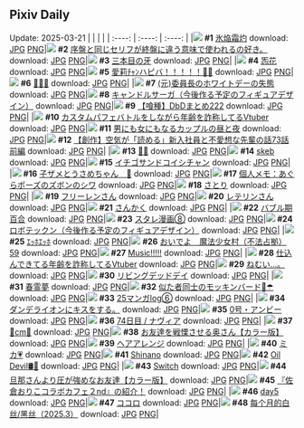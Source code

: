 ## Pixiv Daily
Update: 2025-03-21
|      |      |      |
| :----: | :----: | :----: |
|![](https://pixiv.microyu.workers.dev/c/240x480/img-master/img/2025/03/19/00/00/22/128359794_p0_master1200.jpg) **#1** [氷焔霜灼](https://www.pixiv.net/artworks/128359794) download: [JPG](https://pixiv.microyu.workers.dev/img-original/img/2025/03/19/00/00/22/128359794_p0.jpg) [PNG](https://pixiv.microyu.workers.dev/img-original/img/2025/03/19/00/00/22/128359794_p0.png)|![](https://pixiv.microyu.workers.dev/c/240x480/img-master/img/2025/03/19/21/37/39/128382663_p0_master1200.jpg) **#2** [序盤と同じセリフが終盤に違う意味で使われるの好き。](https://www.pixiv.net/artworks/128382663) download: [JPG](https://pixiv.microyu.workers.dev/img-original/img/2025/03/19/21/37/39/128382663_p0.jpg) [PNG](https://pixiv.microyu.workers.dev/img-original/img/2025/03/19/21/37/39/128382663_p0.png)|![](https://pixiv.microyu.workers.dev/c/240x480/img-master/img/2025/03/19/00/00/18/128359772_p0_master1200.jpg) **#3** [三本目の牙](https://www.pixiv.net/artworks/128359772) download: [JPG](https://pixiv.microyu.workers.dev/img-original/img/2025/03/19/00/00/18/128359772_p0.jpg) [PNG](https://pixiv.microyu.workers.dev/img-original/img/2025/03/19/00/00/18/128359772_p0.png)|
|![](https://pixiv.microyu.workers.dev/c/240x480/img-master/img/2025/03/19/20/32/27/128361198_p0_master1200.jpg) **#4** [㤅花](https://www.pixiv.net/artworks/128361198) download: [JPG](https://pixiv.microyu.workers.dev/img-original/img/2025/03/19/20/32/27/128361198_p0.jpg) [PNG](https://pixiv.microyu.workers.dev/img-original/img/2025/03/19/20/32/27/128361198_p0.png)|![](https://pixiv.microyu.workers.dev/c/240x480/img-master/img/2025/03/19/00/00/05/128359689_p0_master1200.jpg) **#5** [愛莉ﾁｬﾝハピバ！！！！！🎂🎉](https://www.pixiv.net/artworks/128359689) download: [JPG](https://pixiv.microyu.workers.dev/img-original/img/2025/03/19/00/00/05/128359689_p0.jpg) [PNG](https://pixiv.microyu.workers.dev/img-original/img/2025/03/19/00/00/05/128359689_p0.png)|![](https://pixiv.microyu.workers.dev/c/240x480/img-master/img/2025/03/19/00/09/38/128360429_p0_master1200.jpg) **#6** [💚🤍🫧](https://www.pixiv.net/artworks/128360429) download: [JPG](https://pixiv.microyu.workers.dev/img-original/img/2025/03/19/00/09/38/128360429_p0.jpg) [PNG](https://pixiv.microyu.workers.dev/img-original/img/2025/03/19/00/09/38/128360429_p0.png)|
|![](https://pixiv.microyu.workers.dev/c/240x480/img-master/img/2025/03/19/17/58/06/128379487_p0_master1200.jpg) **#7** [(元)委員長のホワイトデーの失態](https://www.pixiv.net/artworks/128379487) download: [JPG](https://pixiv.microyu.workers.dev/img-original/img/2025/03/19/17/58/06/128379487_p0.jpg) [PNG](https://pixiv.microyu.workers.dev/img-original/img/2025/03/19/17/58/06/128379487_p0.png)|![](https://pixiv.microyu.workers.dev/c/240x480/img-master/img/2025/03/19/00/00/26/128359809_p0_master1200.jpg) **#8** [キャンドルサーガ（今後作る予定のフィギュアデザイン）](https://www.pixiv.net/artworks/128359809) download: [JPG](https://pixiv.microyu.workers.dev/img-original/img/2025/03/19/00/00/26/128359809_p0.jpg) [PNG](https://pixiv.microyu.workers.dev/img-original/img/2025/03/19/00/00/26/128359809_p0.png)|![](https://pixiv.microyu.workers.dev/c/240x480/img-master/img/2025/03/20/18/14/53/128378713_p0_master1200.jpg) **#9** [【喰種】DbDまとめ222](https://www.pixiv.net/artworks/128378713) download: [JPG](https://pixiv.microyu.workers.dev/img-original/img/2025/03/20/18/14/53/128378713_p0.jpg) [PNG](https://pixiv.microyu.workers.dev/img-original/img/2025/03/20/18/14/53/128378713_p0.png)|
|![](https://pixiv.microyu.workers.dev/c/240x480/img-master/img/2025/03/19/21/04/00/128385586_p0_master1200.jpg) **#10** [カスタムパフェバトルをしながら年齢を詐称してるVtuber](https://www.pixiv.net/artworks/128385586) download: [JPG](https://pixiv.microyu.workers.dev/img-original/img/2025/03/19/21/04/00/128385586_p0.jpg) [PNG](https://pixiv.microyu.workers.dev/img-original/img/2025/03/19/21/04/00/128385586_p0.png)|![](https://pixiv.microyu.workers.dev/c/240x480/img-master/img/2025/03/20/00/00/29/128392369_p0_master1200.jpg) **#11** [男にも女にもなるカップルの昼と夜](https://www.pixiv.net/artworks/128392369) download: [JPG](https://pixiv.microyu.workers.dev/img-original/img/2025/03/20/00/00/29/128392369_p0.jpg) [PNG](https://pixiv.microyu.workers.dev/img-original/img/2025/03/20/00/00/29/128392369_p0.png)|![](https://pixiv.microyu.workers.dev/c/240x480/img-master/img/2025/03/20/18/52/00/128415685_p0_master1200.jpg) **#12** [【創作】空気が「読める」新入社員と不愛想な先輩の話73話前編](https://www.pixiv.net/artworks/128415685) download: [JPG](https://pixiv.microyu.workers.dev/img-original/img/2025/03/20/18/52/00/128415685_p0.jpg) [PNG](https://pixiv.microyu.workers.dev/img-original/img/2025/03/20/18/52/00/128415685_p0.png)|
|![](https://pixiv.microyu.workers.dev/c/240x480/img-master/img/2025/03/19/00/00/11/128359728_p0_master1200.jpg) **#13** [🤍🩵](https://www.pixiv.net/artworks/128359728) download: [JPG](https://pixiv.microyu.workers.dev/img-original/img/2025/03/19/00/00/11/128359728_p0.jpg) [PNG](https://pixiv.microyu.workers.dev/img-original/img/2025/03/19/00/00/11/128359728_p0.png)|![](https://pixiv.microyu.workers.dev/c/240x480/img-master/img/2025/03/19/00/12/00/128360533_p0_master1200.jpg) **#14** [skeb](https://www.pixiv.net/artworks/128360533) download: [JPG](https://pixiv.microyu.workers.dev/img-original/img/2025/03/19/00/12/00/128360533_p0.jpg) [PNG](https://pixiv.microyu.workers.dev/img-original/img/2025/03/19/00/12/00/128360533_p0.png)|![](https://pixiv.microyu.workers.dev/c/240x480/img-master/img/2025/03/20/00/00/16/128392298_p0_master1200.jpg) **#15** [イチゴサンドコイシチャン](https://www.pixiv.net/artworks/128392298) download: [JPG](https://pixiv.microyu.workers.dev/img-original/img/2025/03/20/00/00/16/128392298_p0.jpg) [PNG](https://pixiv.microyu.workers.dev/img-original/img/2025/03/20/00/00/16/128392298_p0.png)|
|![](https://pixiv.microyu.workers.dev/c/240x480/img-master/img/2025/03/20/02/31/07/128396961_p0_master1200.jpg) **#16** [子ザメとうさめちゃん　🌸](https://www.pixiv.net/artworks/128396961) download: [JPG](https://pixiv.microyu.workers.dev/img-original/img/2025/03/20/02/31/07/128396961_p0.jpg) [PNG](https://pixiv.microyu.workers.dev/img-original/img/2025/03/20/02/31/07/128396961_p0.png)|![](https://pixiv.microyu.workers.dev/c/240x480/img-master/img/2025/03/20/06/00/08/128399727_p0_master1200.jpg) **#17** [個人メモ：あぐらポーズのズボンのシワ](https://www.pixiv.net/artworks/128399727) download: [JPG](https://pixiv.microyu.workers.dev/img-original/img/2025/03/20/06/00/08/128399727_p0.jpg) [PNG](https://pixiv.microyu.workers.dev/img-original/img/2025/03/20/06/00/08/128399727_p0.png)|![](https://pixiv.microyu.workers.dev/c/240x480/img-master/img/2025/03/20/02/11/02/128396562_p0_master1200.jpg) **#18** [さとり](https://www.pixiv.net/artworks/128396562) download: [JPG](https://pixiv.microyu.workers.dev/img-original/img/2025/03/20/02/11/02/128396562_p0.jpg) [PNG](https://pixiv.microyu.workers.dev/img-original/img/2025/03/20/02/11/02/128396562_p0.png)|
|![](https://pixiv.microyu.workers.dev/c/240x480/img-master/img/2025/03/19/00/04/57/128360200_p0_master1200.jpg) **#19** [フリーレンさん](https://www.pixiv.net/artworks/128360200) download: [JPG](https://pixiv.microyu.workers.dev/img-original/img/2025/03/19/00/04/57/128360200_p0.jpg) [PNG](https://pixiv.microyu.workers.dev/img-original/img/2025/03/19/00/04/57/128360200_p0.png)|![](https://pixiv.microyu.workers.dev/c/240x480/img-master/img/2025/03/19/16/58/50/128378150_p0_master1200.jpg) **#20** [レテリンさん](https://www.pixiv.net/artworks/128378150) download: [JPG](https://pixiv.microyu.workers.dev/img-original/img/2025/03/19/16/58/50/128378150_p0.jpg) [PNG](https://pixiv.microyu.workers.dev/img-original/img/2025/03/19/16/58/50/128378150_p0.png)|![](https://pixiv.microyu.workers.dev/c/240x480/img-master/img/2025/03/20/12/04/05/128405899_p0_master1200.jpg) **#21** [さんかく](https://www.pixiv.net/artworks/128405899) download: [JPG](https://pixiv.microyu.workers.dev/img-original/img/2025/03/20/12/04/05/128405899_p0.jpg) [PNG](https://pixiv.microyu.workers.dev/img-original/img/2025/03/20/12/04/05/128405899_p0.png)|
|![](https://pixiv.microyu.workers.dev/c/240x480/img-master/img/2025/03/20/22/16/28/128423236_p0_master1200.jpg) **#22** [バブル期百合](https://www.pixiv.net/artworks/128423236) download: [JPG](https://pixiv.microyu.workers.dev/img-original/img/2025/03/20/22/16/28/128423236_p0.jpg) [PNG](https://pixiv.microyu.workers.dev/img-original/img/2025/03/20/22/16/28/128423236_p0.png)|![](https://pixiv.microyu.workers.dev/c/240x480/img-master/img/2025/03/20/19/42/46/128417442_p0_master1200.jpg) **#23** [スタレ漫画⑧](https://www.pixiv.net/artworks/128417442) download: [JPG](https://pixiv.microyu.workers.dev/img-original/img/2025/03/20/19/42/46/128417442_p0.jpg) [PNG](https://pixiv.microyu.workers.dev/img-original/img/2025/03/20/19/42/46/128417442_p0.png)|![](https://pixiv.microyu.workers.dev/c/240x480/img-master/img/2025/03/20/00/00/04/128392222_p0_master1200.jpg) **#24** [ロボテックン（今後作る予定のフィギュアデザイン）](https://www.pixiv.net/artworks/128392222) download: [JPG](https://pixiv.microyu.workers.dev/img-original/img/2025/03/20/00/00/04/128392222_p0.jpg) [PNG](https://pixiv.microyu.workers.dev/img-original/img/2025/03/20/00/00/04/128392222_p0.png)|
|![](https://pixiv.microyu.workers.dev/c/240x480/img-master/img/2025/03/19/21/16/32/128386035_p0_master1200.jpg) **#25** [ｴｯﾎｴｯﾎ](https://www.pixiv.net/artworks/128386035) download: [JPG](https://pixiv.microyu.workers.dev/img-original/img/2025/03/19/21/16/32/128386035_p0.jpg) [PNG](https://pixiv.microyu.workers.dev/img-original/img/2025/03/19/21/16/32/128386035_p0.png)|![](https://pixiv.microyu.workers.dev/c/240x480/img-master/img/2025/03/20/11/31/33/128405088_p0_master1200.jpg) **#26** [おいでよ　魔法少女村（不法占拠）59](https://www.pixiv.net/artworks/128405088) download: [JPG](https://pixiv.microyu.workers.dev/img-original/img/2025/03/20/11/31/33/128405088_p0.jpg) [PNG](https://pixiv.microyu.workers.dev/img-original/img/2025/03/20/11/31/33/128405088_p0.png)|![](https://pixiv.microyu.workers.dev/c/240x480/img-master/img/2025/03/20/06/50/57/128400400_p0_master1200.jpg) **#27** [Music!!!!!](https://www.pixiv.net/artworks/128400400) download: [JPG](https://pixiv.microyu.workers.dev/img-original/img/2025/03/20/06/50/57/128400400_p0.jpg) [PNG](https://pixiv.microyu.workers.dev/img-original/img/2025/03/20/06/50/57/128400400_p0.png)|
|![](https://pixiv.microyu.workers.dev/c/240x480/img-master/img/2025/03/20/21/22/39/128421211_p0_master1200.jpg) **#28** [仕込んできてる年齢を詐称してるVtuber](https://www.pixiv.net/artworks/128421211) download: [JPG](https://pixiv.microyu.workers.dev/img-original/img/2025/03/20/21/22/39/128421211_p0.jpg) [PNG](https://pixiv.microyu.workers.dev/img-original/img/2025/03/20/21/22/39/128421211_p0.png)|![](https://pixiv.microyu.workers.dev/c/240x480/img-master/img/2025/03/20/00/00/26/128392355_p0_master1200.jpg) **#29** [ねむい…。](https://www.pixiv.net/artworks/128392355) download: [JPG](https://pixiv.microyu.workers.dev/img-original/img/2025/03/20/00/00/26/128392355_p0.jpg) [PNG](https://pixiv.microyu.workers.dev/img-original/img/2025/03/20/00/00/26/128392355_p0.png)|![](https://pixiv.microyu.workers.dev/c/240x480/img-master/img/2025/03/20/08/00/01/128401371_p0_master1200.jpg) **#30** [リビングデッドデイ](https://www.pixiv.net/artworks/128401371) download: [JPG](https://pixiv.microyu.workers.dev/img-original/img/2025/03/20/08/00/01/128401371_p0.jpg) [PNG](https://pixiv.microyu.workers.dev/img-original/img/2025/03/20/08/00/01/128401371_p0.png)|
|![](https://pixiv.microyu.workers.dev/c/240x480/img-master/img/2025/03/19/00/34/24/128359775_p0_master1200.jpg) **#31** [春霊夢](https://www.pixiv.net/artworks/128359775) download: [JPG](https://pixiv.microyu.workers.dev/img-original/img/2025/03/19/00/34/24/128359775_p0.jpg) [PNG](https://pixiv.microyu.workers.dev/img-original/img/2025/03/19/00/34/24/128359775_p0.png)|![](https://pixiv.microyu.workers.dev/c/240x480/img-master/img/2025/03/19/17/57/54/128379481_p0_master1200.jpg) **#32** [似た者同士のモッキンバード🦇☂](https://www.pixiv.net/artworks/128379481) download: [JPG](https://pixiv.microyu.workers.dev/img-original/img/2025/03/19/17/57/54/128379481_p0.jpg) [PNG](https://pixiv.microyu.workers.dev/img-original/img/2025/03/19/17/57/54/128379481_p0.png)|![](https://pixiv.microyu.workers.dev/c/240x480/img-master/img/2025/03/20/00/03/28/128392691_p0_master1200.jpg) **#33** [25マンガlog⑥](https://www.pixiv.net/artworks/128392691) download: [JPG](https://pixiv.microyu.workers.dev/img-original/img/2025/03/20/00/03/28/128392691_p0.jpg) [PNG](https://pixiv.microyu.workers.dev/img-original/img/2025/03/20/00/03/28/128392691_p0.png)|
|![](https://pixiv.microyu.workers.dev/c/240x480/img-master/img/2025/03/19/19/13/21/128381974_p0_master1200.jpg) **#34** [ダンデライオンにキスをする。](https://www.pixiv.net/artworks/128381974) download: [JPG](https://pixiv.microyu.workers.dev/img-original/img/2025/03/19/19/13/21/128381974_p0.jpg) [PNG](https://pixiv.microyu.workers.dev/img-original/img/2025/03/19/19/13/21/128381974_p0.png)|![](https://pixiv.microyu.workers.dev/c/240x480/img-master/img/2025/03/20/12/39/45/128406633_p0_master1200.jpg) **#35** [0号・アンビー](https://www.pixiv.net/artworks/128406633) download: [JPG](https://pixiv.microyu.workers.dev/img-original/img/2025/03/20/12/39/45/128406633_p0.jpg) [PNG](https://pixiv.microyu.workers.dev/img-original/img/2025/03/20/12/39/45/128406633_p0.png)|![](https://pixiv.microyu.workers.dev/c/240x480/img-master/img/2025/03/19/23/57/27/128392089_p0_master1200.jpg) **#36** [74日目 / ナヴィア](https://www.pixiv.net/artworks/128392089) download: [JPG](https://pixiv.microyu.workers.dev/img-original/img/2025/03/19/23/57/27/128392089_p0.jpg) [PNG](https://pixiv.microyu.workers.dev/img-original/img/2025/03/19/23/57/27/128392089_p0.png)|
|![](https://pixiv.microyu.workers.dev/c/240x480/img-master/img/2025/03/19/20/47/32/128384893_p0_master1200.jpg) **#37** [💜cm💜](https://www.pixiv.net/artworks/128384893) download: [JPG](https://pixiv.microyu.workers.dev/img-original/img/2025/03/19/20/47/32/128384893_p0.jpg) [PNG](https://pixiv.microyu.workers.dev/img-original/img/2025/03/19/20/47/32/128384893_p0.png)|![](https://pixiv.microyu.workers.dev/c/240x480/img-master/img/2025/03/19/00/01/55/128359996_p0_master1200.jpg) **#38** [お友達を戦慄させる奥さん【カラー版】](https://www.pixiv.net/artworks/128359996) download: [JPG](https://pixiv.microyu.workers.dev/img-original/img/2025/03/19/00/01/55/128359996_p0.jpg) [PNG](https://pixiv.microyu.workers.dev/img-original/img/2025/03/19/00/01/55/128359996_p0.png)|![](https://pixiv.microyu.workers.dev/c/240x480/img-master/img/2025/03/19/11/37/25/128372122_p0_master1200.jpg) **#39** [ヘアアレンジ](https://www.pixiv.net/artworks/128372122) download: [JPG](https://pixiv.microyu.workers.dev/img-original/img/2025/03/19/11/37/25/128372122_p0.jpg) [PNG](https://pixiv.microyu.workers.dev/img-original/img/2025/03/19/11/37/25/128372122_p0.png)|
|![](https://pixiv.microyu.workers.dev/c/240x480/img-master/img/2025/03/19/17/12/10/128378521_p0_master1200.jpg) **#40** [ミカ💗](https://www.pixiv.net/artworks/128378521) download: [JPG](https://pixiv.microyu.workers.dev/img-original/img/2025/03/19/17/12/10/128378521_p0.jpg) [PNG](https://pixiv.microyu.workers.dev/img-original/img/2025/03/19/17/12/10/128378521_p0.png)|![](https://pixiv.microyu.workers.dev/c/240x480/img-master/img/2025/03/19/19/08/54/128381837_p0_master1200.jpg) **#41** [Shinano](https://www.pixiv.net/artworks/128381837) download: [JPG](https://pixiv.microyu.workers.dev/img-original/img/2025/03/19/19/08/54/128381837_p0.jpg) [PNG](https://pixiv.microyu.workers.dev/img-original/img/2025/03/19/19/08/54/128381837_p0.png)|![](https://pixiv.microyu.workers.dev/c/240x480/img-master/img/2025/03/19/18/15/25/128380206_p0_master1200.jpg) **#42** [Oil Devil🛢️🦇](https://www.pixiv.net/artworks/128380206) download: [JPG](https://pixiv.microyu.workers.dev/img-original/img/2025/03/19/18/15/25/128380206_p0.jpg) [PNG](https://pixiv.microyu.workers.dev/img-original/img/2025/03/19/18/15/25/128380206_p0.png)|
|![](https://pixiv.microyu.workers.dev/c/240x480/img-master/img/2025/03/20/15/11/11/128409880_p0_master1200.jpg) **#43** [Switch](https://www.pixiv.net/artworks/128409880) download: [JPG](https://pixiv.microyu.workers.dev/img-original/img/2025/03/20/15/11/11/128409880_p0.jpg) [PNG](https://pixiv.microyu.workers.dev/img-original/img/2025/03/20/15/11/11/128409880_p0.png)|![](https://pixiv.microyu.workers.dev/c/240x480/img-master/img/2025/03/20/00/02/15/128392582_p0_master1200.jpg) **#44** [旦那さんより圧が強めなお友達【カラー版】](https://www.pixiv.net/artworks/128392582) download: [JPG](https://pixiv.microyu.workers.dev/img-original/img/2025/03/20/00/02/15/128392582_p0.jpg) [PNG](https://pixiv.microyu.workers.dev/img-original/img/2025/03/20/00/02/15/128392582_p0.png)|![](https://pixiv.microyu.workers.dev/c/240x480/img-master/img/2025/03/20/22/43/52/128388273_p0_master1200.jpg) **#45** [『佐倉おりこコラボカフェ２nd』の紹介！](https://www.pixiv.net/artworks/128388273) download: [JPG](https://pixiv.microyu.workers.dev/img-original/img/2025/03/20/22/43/52/128388273_p0.jpg) [PNG](https://pixiv.microyu.workers.dev/img-original/img/2025/03/20/22/43/52/128388273_p0.png)|
|![](https://pixiv.microyu.workers.dev/c/240x480/img-master/img/2025/03/19/16/45/53/128377883_p0_master1200.jpg) **#46** [day5](https://www.pixiv.net/artworks/128377883) download: [JPG](https://pixiv.microyu.workers.dev/img-original/img/2025/03/19/16/45/53/128377883_p0.jpg) [PNG](https://pixiv.microyu.workers.dev/img-original/img/2025/03/19/16/45/53/128377883_p0.png)|![](https://pixiv.microyu.workers.dev/c/240x480/img-master/img/2025/03/19/17/30/03/128378872_p0_master1200.jpg) **#47** [ココロ](https://www.pixiv.net/artworks/128378872) download: [JPG](https://pixiv.microyu.workers.dev/img-original/img/2025/03/19/17/30/03/128378872_p0.jpg) [PNG](https://pixiv.microyu.workers.dev/img-original/img/2025/03/19/17/30/03/128378872_p0.png)|![](https://pixiv.microyu.workers.dev/c/240x480/img-master/img/2025/03/20/14/55/32/128409503_p0_master1200.jpg) **#48** [每个月的白丝/黑丝（2025.3）](https://www.pixiv.net/artworks/128409503) download: [JPG](https://pixiv.microyu.workers.dev/img-original/img/2025/03/20/14/55/32/128409503_p0.jpg) [PNG](https://pixiv.microyu.workers.dev/img-original/img/2025/03/20/14/55/32/128409503_p0.png)|
